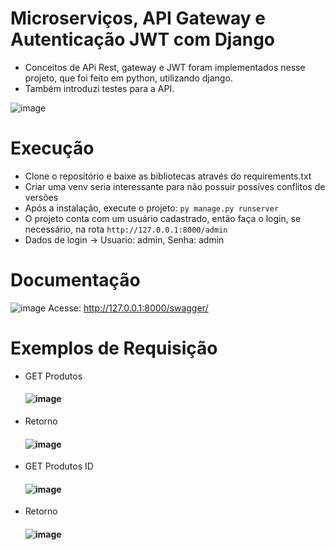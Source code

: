 # Microserviços, API Gateway e Autenticação JWT com Django
* Conceitos de APi Rest, gateway e JWT foram implementados nesse projeto, que foi feito em python, utilizando django.
* Também introduzi testes para a API.

![image](https://github.com/viniciusmegiato/Django-Api/assets/82332528/56cbe1d9-8a90-44d9-a263-c9e06fce95eb)


# Execução
* Clone o repositório e baixe as bibliotecas através do requirements.txt
* Criar uma venv seria interessante para não possuir possíves conflitos de versões
* Após a instalação, execute o projeto: ```py manage.py runserver```
* O projeto conta com um usuário cadastrado, então faça o login, se necessário, na rota  ```http://127.0.0.1:8000/admin```
* Dados de login -> Usuario: admin, Senha: admin

# Documentação
![image](https://github.com/viniciusmegiato/Django-Api/assets/82332528/de50117e-7305-4aba-a90f-a82ae3a82ca9)
Acesse: http://127.0.0.1:8000/swagger/

# Exemplos de Requisição
* GET Produtos <h4>
![image](https://github.com/viniciusmegiato/Django-Api/assets/82332528/644917c7-c781-4f24-a203-0038b1052ef8)

* Retorno <h4>
![image](https://github.com/viniciusmegiato/Django-Api/assets/82332528/3c2a2550-46c5-4ccd-bdb2-28df05f852c4)

* GET Produtos ID <h4>
![image](https://github.com/viniciusmegiato/Django-Api/assets/82332528/fee7a596-1ef8-468a-a18a-2162af701a80)

* Retorno <h4>
![image](https://github.com/viniciusmegiato/Django-Api/assets/82332528/4d1ddfcb-eb59-4230-aed8-2b04acd31852)

